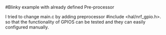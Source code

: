 #Blinky example with already defined Pre-processor

I tried to change main.c by adding preprocessor #include <hal/nrf_gpio.h>. so that the functionality of GPIOS can be tested and they can easily configured manually.


